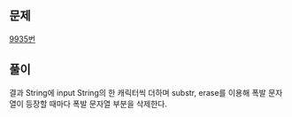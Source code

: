 ## 문제
[9935번](https://www.acmicpc.net/problem/9935)

## 풀이
결과 String에 input String의 한 캐릭터씩 더하며 substr, erase를 이용해 폭발 문자열이 등장할 때마다 폭발 문자열 부분을 삭제한다.

